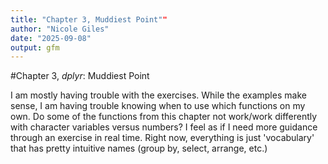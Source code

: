 ```yaml
---
title: "Chapter 3, Muddiest Point""
author: "Nicole Giles"
date: "2025-09-08"
output: gfm
---
```


#Chapter 3, *dplyr*: Muddiest Point

I am mostly having trouble with the exercises. While the examples make sense, I am having trouble knowing when to use which functions on my own. Do some of the functions from this chapter not work/work differently with character variables versus numbers? I feel as if I need more guidance through an exercise in real time. Right now, everything is just 'vocabulary' that has pretty intuitive names (group by, select, arrange, etc.)








